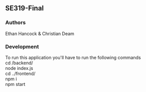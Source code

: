 ## SE319-Final

### Authors

Ethan Hancock & Christian Deam

### Development

To run this application you'll have to run the following commands
<br>cd /backend/
<br>node index.js
<br>cd ../frontend/
<br>npm i
<br>npm start
